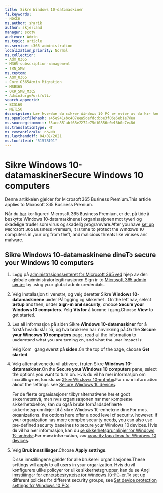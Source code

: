 ```yaml
---
title: Sikre Windows 10-datamaskiner
f1.keywords:
- NOCSH
ms.author: sharik
author: skjerland
manager: scotv
audience: Admin
ms.topic: article
ms.service: o365-administration
localization_priority: Normal
ms.collection:
- Adm_O365
- M365-subscription-management
- TRN_SMB
ms.custom:
- Adm_O365
- Core_O365Admin_Migration
- MSB365
- OKR_SMB_M365
- AdminSurgePortfolio
search.appverid:
- BCS160
- MET150
description: Lær hvordan du sikrer Windows 10-PC-er etter at du har konfigurert Microsoft 365 Business Premium.
ms.openlocfilehash: a45e941ebc407eea5defdccbbe3f06e6eb1e7dea
ms.sourcegitcommit: 53acc851abf68e2272e75df0856c0e16b0c7e48d
ms.translationtype: MT
ms.contentlocale: nb-NO
ms.lasthandoff: 04/02/2021
ms.locfileid: "51578191"
---
```

# <a name="secure-windows-10-computers"></a><span data-ttu-id="ebd10-103">Sikre Windows 10-datamaskiner</span><span class="sxs-lookup"><span data-stu-id="ebd10-103">Secure Windows 10 computers</span></span>

<span data-ttu-id="ebd10-104">Denne artikkelen gjelder for Microsoft 365 Business Premium.</span><span class="sxs-lookup"><span data-stu-id="ebd10-104">This article applies to Microsoft 365 Business Premium.</span></span>

<span data-ttu-id="ebd10-105">Når du [har](set-up.md) konfigurert Microsoft 365 Business Premium, er det på tide å beskytte Windows 10-datamaskinene i organisasjonen mot tyveri og skadelige trusler som virus og skadelig programvare.</span><span class="sxs-lookup"><span data-stu-id="ebd10-105">After you have [set up](set-up.md) Microsoft 365 Business Premium, it is time to protect the Windows 10 computers in your org from theft, and malicious threats like viruses and malware.</span></span>

## <a name="to-secure-your-windows-10-computers"></a><span data-ttu-id="ebd10-106">Sikre Windows 10-datamaskinene dine</span><span class="sxs-lookup"><span data-stu-id="ebd10-106">To secure your Windows 10 computers</span></span>

1. <span data-ttu-id="ebd10-107">Logg på [administrasjonssenteret for Microsoft 365 ved](https://admin.microsoft.com) hjelp av den globale administratorlegitimasjonen.</span><span class="sxs-lookup"><span data-stu-id="ebd10-107">Sign in to [Microsoft 365 admin center](https://admin.microsoft.com) by using your global admin credentials.</span></span> 
2. <span data-ttu-id="ebd10-108">Velg Installasjon til  venstre, og velg deretter Sikre **Windows 10-datamaskinene** under Pålogging og sikkerhet . </span><span class="sxs-lookup"><span data-stu-id="ebd10-108">On the left nav, select **Setup** and then, under **Sign-in and security**, choose **Secure your Windows 10 computers**.</span></span> <span data-ttu-id="ebd10-109">Velg **Vis for** å komme i gang.</span><span class="sxs-lookup"><span data-stu-id="ebd10-109">Choose **View** to get started.</span></span>
3. <span data-ttu-id="ebd10-110">Les all informasjon på siden Sikre **Windows 10-datamaskiner** for å forstå hva du slår på, og hva brukeren har innvirkning på.</span><span class="sxs-lookup"><span data-stu-id="ebd10-110">On the **Secure your Windows 10 computers** page, read all the information to understand what you are turning on, and what the user impact is.</span></span>

    <span data-ttu-id="ebd10-111">Velg Kom i gang øverst på **siden.**</span><span class="sxs-lookup"><span data-stu-id="ebd10-111">On the top of the page, choose **Get started**.</span></span>

4. <span data-ttu-id="ebd10-112">Velg alternativene du vil aktivere, i ruten Sikre **Windows 10-datamaskiner.**</span><span class="sxs-lookup"><span data-stu-id="ebd10-112">On the **Secure your Windows 10 computers** pane, select the options you want to turn on.</span></span> <span data-ttu-id="ebd10-113">Hvis du vil ha mer informasjon om innstillingene, kan du se [Sikre Windows 10-enheter](secure-windows-10-devices.md).</span><span class="sxs-lookup"><span data-stu-id="ebd10-113">For more information about the settings, see [Secure Windows 10 devices](secure-windows-10-devices.md).</span></span> 
    
    <span data-ttu-id="ebd10-114">For de fleste organisasjoner tilbyr alternativene her et godt sikkerhetsnivå, men hvis organisasjonen har mer komplekse sikkerhetsbehov, kan du også bruke forhåndsdefinerte sikkerhetsgrunnlinjer til å sikre Windows 10-enhetene dine.</span><span class="sxs-lookup"><span data-stu-id="ebd10-114">For most organizations, the options here offer a good level of security, however, if your organization has more complex security needs, you can also use pre-defined security baselines to secure  your Windows 10 devices.</span></span> <span data-ttu-id="ebd10-115">Hvis du vil ha mer informasjon, kan du [se sikkerhetsgrunnlinjer for Windows 10-enheter](/mem/intune/protect/security-baselines).</span><span class="sxs-lookup"><span data-stu-id="ebd10-115">For more information, see [security baselines for Windows 10 devices](/mem/intune/protect/security-baselines).</span></span>   

1. <span data-ttu-id="ebd10-116">Velg **Bruk innstillinger**.</span><span class="sxs-lookup"><span data-stu-id="ebd10-116">Choose **Apply settings**.</span></span>

    <span data-ttu-id="ebd10-117">Disse innstillingene gjelder for alle brukere i organisasjonen.</span><span class="sxs-lookup"><span data-stu-id="ebd10-117">These settings will apply to all users in your organization.</span></span> <span data-ttu-id="ebd10-118">Hvis du vil konfigurere ulike policyer for ulike sikkerhetsgrupper, kan du se Angi innstillinger [for enhetsbeskyttelse for Windows 10-PC-er](protection-settings-for-windows-10-pcs.md).</span><span class="sxs-lookup"><span data-stu-id="ebd10-118">To set up different policies for different security groups, see [Set device protection settings for Windows 10 PCs](protection-settings-for-windows-10-pcs.md).</span></span>